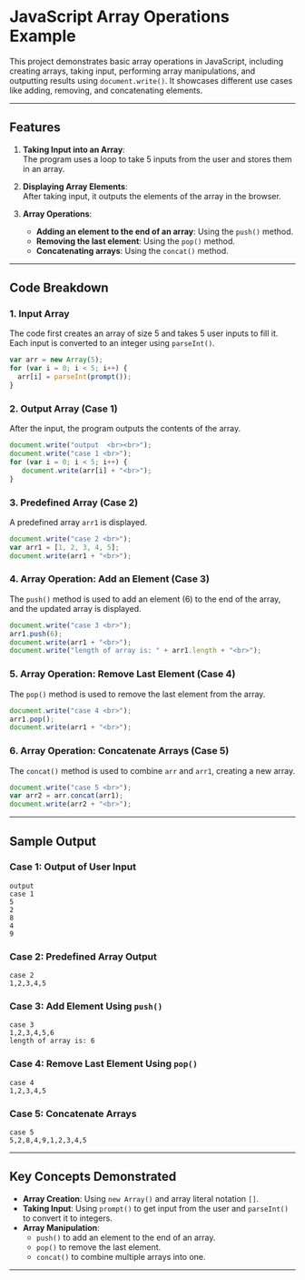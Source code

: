 # JavaScript Array Operations Example

This project demonstrates basic array operations in JavaScript, including creating arrays, taking input, performing array manipulations, and outputting results using `document.write()`. It showcases different use cases like adding, removing, and concatenating elements.

---

## Features

1. **Taking Input into an Array**:  
   The program uses a loop to take 5 inputs from the user and stores them in an array.

2. **Displaying Array Elements**:  
   After taking input, it outputs the elements of the array in the browser.

3. **Array Operations**:  
   - **Adding an element to the end of an array**: Using the `push()` method.
   - **Removing the last element**: Using the `pop()` method.
   - **Concatenating arrays**: Using the `concat()` method.

---

## Code Breakdown

### 1. Input Array
The code first creates an array of size 5 and takes 5 user inputs to fill it. Each input is converted to an integer using `parseInt()`.

```javascript
var arr = new Array(5);
for (var i = 0; i < 5; i++) {
  arr[i] = parseInt(prompt());
}
```

### 2. Output Array (Case 1)
After the input, the program outputs the contents of the array.

```javascript
document.write("output  <br><br>");
document.write("case 1 <br>");
for (var i = 0; i < 5; i++) {
   document.write(arr[i] + "<br>");
}
```

### 3. Predefined Array (Case 2)
A predefined array `arr1` is displayed.

```javascript
document.write("case 2 <br>");
var arr1 = [1, 2, 3, 4, 5];
document.write(arr1 + "<br>");
```

### 4. Array Operation: Add an Element (Case 3)
The `push()` method is used to add an element (6) to the end of the array, and the updated array is displayed.

```javascript
document.write("case 3 <br>");
arr1.push(6);
document.write(arr1 + "<br>");
document.write("length of array is: " + arr1.length + "<br>");
```

### 5. Array Operation: Remove Last Element (Case 4)
The `pop()` method is used to remove the last element from the array.

```javascript
document.write("case 4 <br>");
arr1.pop();
document.write(arr1 + "<br>");
```

### 6. Array Operation: Concatenate Arrays (Case 5)
The `concat()` method is used to combine `arr` and `arr1`, creating a new array.

```javascript
document.write("case 5 <br>");
var arr2 = arr.concat(arr1);
document.write(arr2 + "<br>");
```

---

## Sample Output

### Case 1: Output of User Input
```
output  
case 1
5
2
8
4
9
```

### Case 2: Predefined Array Output
```
case 2
1,2,3,4,5
```

### Case 3: Add Element Using `push()`
```
case 3
1,2,3,4,5,6
length of array is: 6
```

### Case 4: Remove Last Element Using `pop()`
```
case 4
1,2,3,4,5
```

### Case 5: Concatenate Arrays
```
case 5
5,2,8,4,9,1,2,3,4,5
```

---

## Key Concepts Demonstrated

- **Array Creation**: Using `new Array()` and array literal notation `[]`.
- **Taking Input**: Using `prompt()` to get input from the user and `parseInt()` to convert it to integers.
- **Array Manipulation**:
  - `push()` to add an element to the end of an array.
  - `pop()` to remove the last element.
  - `concat()` to combine multiple arrays into one.

---

